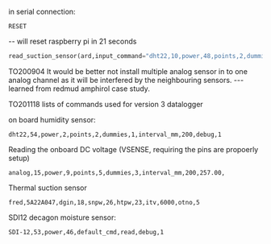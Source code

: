 
in serial connection:

```
RESET
```
-- will reset raspberry pi in 21 seconds




```python
read_suction_sensor(ard,input_command="dht22,10,power,48,points,2,dummies,1,interval_mm,200,debug,1",names_address={'humidity':11,'temp_air':10},delimiter=',')
```


TO200904 It would be better not install multiple analog sensor in to one analog channel as it will be interfered by the neighbouring sensors. --- learned from redmud amphirol case study.


TO201118 lists of commands used for version 3 datalogger

on board humidity sensor:

```
dht22,54,power,2,points,2,dummies,1,interval_mm,200,debug,1
```


Reading the onboard DC voltage (VSENSE, requiring the pins are propoerly setup)
```
analog,15,power,9,points,5,dummies,3,interval_mm,200,257.00,
```


Thermal suction sensor
```
fred,5A22A047,dgin,18,snpw,26,htpw,23,itv,6000,otno,5
```

SDI12 decagon moisture sensor:

```
SDI-12,53,power,46,default_cmd,read,debug,1
```




